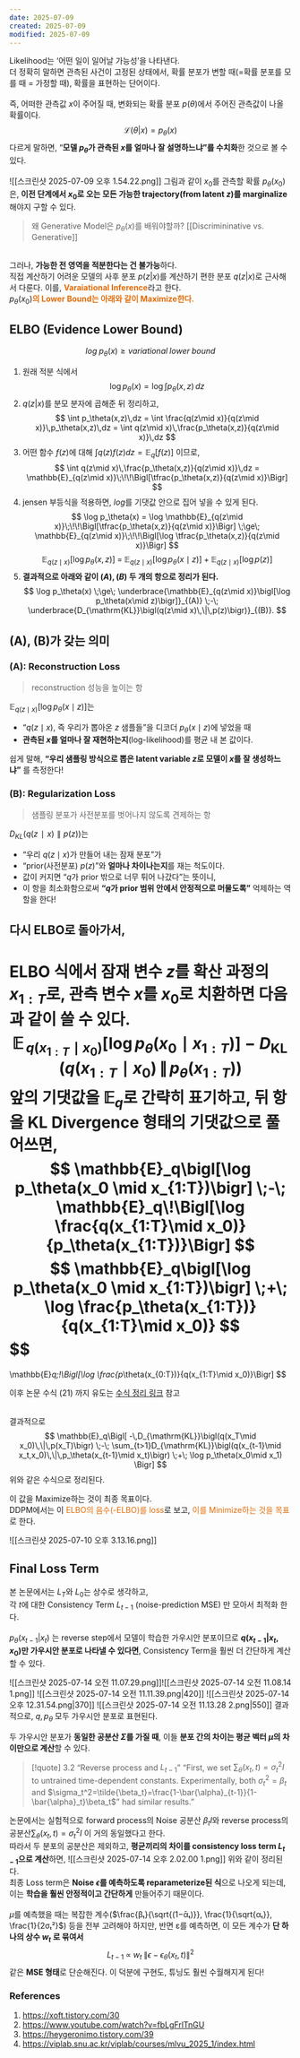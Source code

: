 ```yaml
---
date: 2025-07-09
created: 2025-07-09
modified: 2025-07-09
---
```


Likelihood는 ‘어떤 일이 일어날 가능성’을 나타낸다. <br>
더 정확히 말하면 관측된 사건이 고정된 상태에서, 확률 분포가 변할 때(=확률 분포를 모를 때 = 가정할 때), 확률을 표현하는 단어이다. <br><br>
즉, 어떠한 관측값 $x$이 주어질 때, 변화되는 확률 분포 $p(\theta)$에서 주어진 관측값이 나올 확률이다. 
$$
\mathcal{L}(\theta|x) = p_\theta(x)
$$
다르게 말하면, “**모델 $p_\theta$가 관측된 $x$를 얼마나 잘 설명하느냐”를 수치화**한 것으로 볼 수 있다. <br>
<br>![[스크린샷 2025-07-09 오후 1.54.22.png]]
그림과 같이 $x_0$를 관측할 확률 $p_\theta(x_0)$은, **이전 단계에서 $x_0$로 오는 모든 가능한 trajectory(from latent $z$)를 marginalize**해야지 구할 수 있다.
>왜 Generative Model은 $p_\theta(x)$를 배워야할까? [[Discrimininative vs. Generative]]

<br>그러나, **가능한 전 영역을 적분한다는 건 불가능**하다.
<br>
직접 계산하기 어려운 모델의 사후 분포 $p(z|x)$를 계산하기 편한 분포 $q(z|x)$로 근사해서 다룬다. 이를, <b><font color="#e36c09">Varaiational Inference</font></b>라고 한다. <br>
$p_\theta(x_0)$<b><font color="#e36c09">의 Lower Bound는 아래와 같이 Maximize한다. </font></b>

## ELBO (Evidence Lower Bound)
$$
log\;p_\theta(x) \ge variational \; lower \;bound
$$
1. 원래 적분 식에서
$$
\log p_\theta(x) = \log \int p_\theta(x,z)\,dz
$$
2. $q(z|x)$를 분모 분자에 곱해준 뒤 정리하고, 
$$
\int p_\theta(x,z)\,dz
= \int \frac{q(z\mid x)}{q(z\mid x)}\,p_\theta(x,z)\,dz
= \int q(z\mid x)\,\frac{p_\theta(x,z)}{q(z\mid x)}\,dz
$$
3. 어떤 함수 $f(z)$에 대해 $\int q(z)f(z)dz = \mathbb{E}_q[f(z)]$ 이므로, 
$$
\int q(z\mid x)\,\frac{p_\theta(x,z)}{q(z\mid x)}\,dz
= \mathbb{E}_{q(z\mid x)}\;\!\!\Bigl[\tfrac{p_\theta(x,z)}{q(z\mid x)}\Bigr]
$$
4. jensen 부등식을 적용하면, $log$를 기댓값 안으로 집어 넣을 수 있게 된다. 
$$
\log p_\theta(x)
= \log \mathbb{E}_{q(z\mid x)}\;\!\!\Bigl[\tfrac{p_\theta(x,z)}{q(z\mid x)}\Bigr]
\;\ge\;
\mathbb{E}_{q(z\mid x)}\;\!\!\Bigl[\log \tfrac{p_\theta(x,z)}{q(z\mid x)}\Bigr]
$$
$$
\mathbb{E}_{q(z\mid x)}[\log p_\theta(x,z)]
\;=\;
\mathbb{E}_{q(z\mid x)}[\log p_\theta(x\mid z)]
\;+\;
\mathbb{E}_{q(z\mid x)}[\log p(z)]
$$
5. **결과적으로 아래와 같이 $(A),(B)$ 두 개의 항으로 정리가 된다.** 
$$
\log p_\theta(x)
\;\ge\;
\underbrace{\mathbb{E}_{q(z\mid x)}\bigl[\log p_\theta(x\mid z)\bigr]}_{(A)}
\;-\;
\underbrace{D_{\mathrm{KL}}\bigl(q(z\mid x)\,\|\,p(z)\bigr)}_{(B)}.
$$
## (A), (B)가 갖는 의미
### (A): Reconstruction Loss
> reconstruction 성능을 높이는 항

$\mathbb{E}_{q(z\mid x)}\bigl[\log p_\theta(x\mid z)\bigr]$는
- “$q(z\mid x)$, 즉 우리가 뽑아온 $z$ 샘플들”을 디코더 $p_\theta(x\mid z)$에 넣었을 때
- **관측된 $x$를 얼마나 잘 재현하는지**(log-likelihood)를 평균 내 본 값이다. 

쉽게 말해, **“우리 샘플링 방식으로 뽑은 latent variable $z$로 모델이 $x$를 잘 생성하느냐”** 를 측정한다!

### (B): Regularization Loss
> 샘플링 분포가 사전분포를 벗어나지 않도록 견제하는 항

$D_{KL}​(q(z∣x)∥p(z))$는
- “우리 $q(z\mid x)$가 만들어 내는 잠재 분포”가
- “prior(사전분포) $p(z)$”와 **얼마나 차이나는지**를 재는 척도이다. 
- 값이 커지면 “$q$가 prior 밖으로 너무 튀어 나갔다”는 뜻이니,
- 이 항을 최소화함으로써 **“$q$가 prior 범위 안에서 안정적으로 머물도록”** 억제하는 역할을 한다!


## 다시 ELBO로 돌아가서,
ELBO 식에서 잠재 변수 $z$를 확산 과정의 $x_{1:T}$​로, 관측 변수 $x$를 $x_0$​로 치환하면 다음과 같이 쓸 수 있다.
$$
\mathbb{E}_{\,q(x_{1:T}\mid x_0)}\bigl[\log p_\theta(x_0\mid x_{1:T})\bigr]
\;-\;
D_{\mathrm{KL}}\!\bigl(q(x_{1:T}\mid x_0)\,\|\,p_\theta(x_{1:T})\bigr)
$$
앞의 기댓값을 $\mathbb{E}_q$​로 간략히 표기하고, 뒤 항을 KL Divergence 형태의 기댓값으로 풀어쓰면,
$$
\mathbb{E}_q\bigl[\log p_\theta(x_0 \mid x_{1:T})\bigr]
\;-\;
\mathbb{E}_q\!\Bigl[\log \frac{q(x_{1:T}\mid x_0)}{p_\theta(x_{1:T})}\Bigr]
$$
$$
\mathbb{E}_q\bigl[\log p_\theta(x_0 \mid x_{1:T})\bigr]
\;+\;
\log \frac{p_\theta(x_{1:T})}{q(x_{1:T}\mid x_0)}
$$
$$
=
\mathbb{E}_q\;\!\Bigl[\log \frac{p_\theta(x_{0:T})}{q(x_{1:T}\mid x_0)}\Bigr]
$$

이후 논문 수식 (21) 까지 유도는 [수식 정리 링크](https://www.notion.so/Diffusion-22bc798859de8046ac19d6da3288e984?source=copy_link) 참고 <br><br>

결과적으로 
$$
\mathbb{E}_q\Bigl[
-\,D_{\mathrm{KL}}\bigl(q(x_T\mid x_0)\,\|\,p(x_T)\bigr)
\;-\;
\sum_{t>1}D_{\mathrm{KL}}\bigl(q(x_{t-1}\mid x_t,x_0)\,\|\,p_\theta(x_{t-1}\mid x_t)\bigr)
\;+\;
\log p_\theta(x_0\mid x_1)
\Bigr]
$$
위와 같은 수식으로 정리된다. 

이 값을 Maximize하는 것이 최종 목표이다. <br>DDPM에서는 이 <font color="#e36c09">ELBO의 음수(-ELBO)를 loss</font>로 보고, <font color="#e36c09">이를 Minimize하는 것을 목표</font>로 한다. 

![[스크린샷 2025-07-10 오후 3.13.16.png]]
## Final Loss Term
본 논문에서는 $L_T$와 $L_0$는 상수로 생각하고, <br>각 $t$에 대한 Consistency Term $L_{t-1}$ (noise-prediction MSE) 만 모아서 최적화 한다. <br><br>$p_\theta(x_{t-1}|x_t)$ 는 reverse step에서 모델이 학습한 가우시안 분포이므로 **$q(x_{t-1}|x_t, x_0)$만 가우시안 분포로 나타낼 수 있다면**, Consistency Term을 훨씬 더 간단하게 계산할 수 있다. 

![[스크린샷 2025-07-14 오전 11.07.29.png]]![[스크린샷 2025-07-14 오전 11.08.14 1.png]]
![[스크린샷 2025-07-14 오전 11.11.39.png|420]]
![[스크린샷 2025-07-14 오후 12.31.54.png|370]]
![[스크린샷 2025-07-14 오전 11.13.28 2.png|550]]
결과적으로, $q, p_\theta$ 모두 가우시안 분포로 표현된다. 

두 가우시안 분포가 **동일한 공분산 $\Sigma$를 가질 때**, 이들 **분포 간의 차이는 평균 벡터 $\mu$의 차이만으로 계산**할 수 있다. 

> [!quote] 3.2 “Reverse process and $L_{t-1}$”
> “First, we set $\sum_\theta(x_t, t)=\sigma_t^2I$ to untrained time-dependent constants. Experimentally, both $\sigma_t^2=\beta_t$ and $\sigma_t^2=\tilde{\beta_t}=\frac{1-\bar{\alpha}_{t-1}}{1-\bar{\alpha}_t}\beta_t$” had similar results.”

논문에서는 실험적으로 forward process의 Noise 공분산 $\beta_tI$와 reverse process의 공분산$\sum_\theta(x_t, t)=\sigma_t^2I$ 이 거의 동일했다고 한다. <br>따라서 두 분포의 공분산은 제외하고, **평균끼리의 차이를 consistency loss term $L_{t-1}$으로 계산**하면,
![[스크린샷 2025-07-14 오후 2.02.00 1.png]]
위와 같이 정리된다. <br>최종 Loss term은 **Noise $\epsilon$를 예측하도록 reparameterize된 식**으로 나오게 되는데, <br>이는 **학습을 훨씬 안정적이고 간단하게** 만들어주기 때문이다. <br><br>$μ$를 예측했을 때는 복잡한 계수($\frac{βₜ}{\sqrt{(1−ᾱₜ)}}, \frac{1}{\sqrt{αₜ}}, \frac{1}{2σₜ²}$) 등을 전부 고려해야 하지만, 반면 ε를 예측하면, 이 모든 계수가 **단 하나의 상수 $w_t$ 로 묶여서**
$$
L_{t-1}\;\propto\; w_t\;\|\epsilon - \epsilon_\theta(x_t,t)\|^2
$$
같은 **MSE 형태**로 단순해진다. 이 덕분에 구현도, 튜닝도 훨씬 수월해지게 된다!

### References
1. https://xoft.tistory.com/30
2. https://www.youtube.com/watch?v=fbLgFrlTnGU
3. https://heygeronimo.tistory.com/39
4. https://viplab.snu.ac.kr/viplab/courses/mlvu_2025_1/index.html
